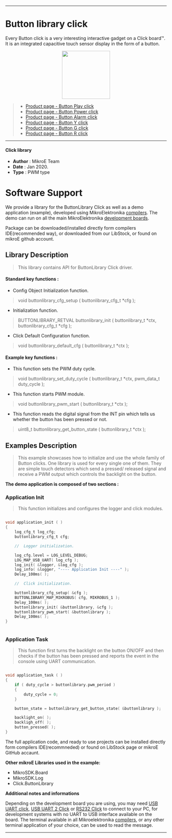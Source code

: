 
---
# Button library click

Every Button click is a very interesting interactive gadget on a Click board™. It is an integrated capacitive touch sensor display in the form of a button.

<p align="center">
  <img src="https://download.mikroe.com/images/click_for_ide/grupe/button-click-group.png" height=150px>
</p>

> - [Product page - Button Play click](<https://www.mikroe.com/button-play-click>)
> - [Product page - Button Power click](<https://www.mikroe.com/button-power-click>)
> - [Product page - Button Alarm click](<https://www.mikroe.com/button-alarm-click>)
> - [Product page - Button Y click](<https://www.mikroe.com/button-y-click>)
> - [Product page - Button G click](<https://www.mikroe.com/button-g-click>)
> - [Product page - Button R click](<https://www.mikroe.com/button-r-click>)
---

#### Click library 

- **Author**        : MikroE Team
- **Date**          : Jan 2020.
- **Type**          : PWM type

# Software Support

We provide a library for the ButtonLibrary Click 
as well as a demo application (example), developed using MikroElektronika 
[compilers](http://shop.mikroe.com/compilers). 
The demo can run on all the main MikroElektronika [development boards](http://shop.mikroe.com/development-boards).

Package can be downloaded/installed directly form compilers IDE(recommended way), or downloaded from our LibStock, or found on mikroE github account. 

## Library Description

> This library contains API for ButtonLibrary Click driver.

#### Standard key functions :

- Config Object Initialization function.
> void buttonlibrary_cfg_setup ( buttonlibrary_cfg_t *cfg ); 
 
- Initialization function.
> BUTTONLIBRARY_RETVAL buttonlibrary_init ( buttonlibrary_t *ctx, buttonlibrary_cfg_t *cfg );

- Click Default Configuration function.
> void buttonlibrary_default_cfg ( buttonlibrary_t *ctx );


#### Example key functions :

- This function sets the PWM duty cycle.
> void buttonlibrary_set_duty_cycle ( buttonlibrary_t *ctx, pwm_data_t duty_cycle );
 
- This function starts PWM module.
> void buttonlibrary_pwm_start ( buttonlibrary_t *ctx );

- This function reads the digital signal from the INT pin which tells us whether
  the button has been pressed or not.
> uint8_t buttonlibrary_get_button_state ( buttonlibrary_t *ctx );

## Examples Description

> This example showcases how to initialize and use the whole family of Button clicks. One library
  is used for every single one of them. They are simple touch detectors which send a pressed/
  released signal and receive a PWM output which controls the backlight on the button.

**The demo application is composed of two sections :**

### Application Init 

> This function initializes and configures the logger and click modules. 

```c

void application_init ( )
{
    log_cfg_t log_cfg;
    buttonlibrary_cfg_t cfg;

    //  Logger initialization.

    log_cfg.level = LOG_LEVEL_DEBUG;
    LOG_MAP_USB_UART( log_cfg );
    log_init( &logger, &log_cfg );
    log_info( &logger, "---- Application Init ----" );
    Delay_100ms( );

    //  Click initialization.

    buttonlibrary_cfg_setup( &cfg );
    BUTTONLIBRARY_MAP_MIKROBUS( cfg, MIKROBUS_1 );
    Delay_100ms( );
    buttonlibrary_init( &buttonlibrary, &cfg );
    buttonlibrary_pwm_start( &buttonlibrary );
    Delay_100ms( );
}
  
```

### Application Task

> This function first turns the backlight on the button ON/OFF and then checks if the button
  has been pressed and reports the event in the console using UART communication.

```c

void application_task ( )
{    
    if ( duty_cycle > buttonlibrary.pwm_period )
    {
        duty_cycle = 0;
    }

    button_state = buttonlibrary_get_button_state( &buttonlibrary );

    backlight_on( );
    backligh_off( );
    button_pressed( );
} 

```

The full application code, and ready to use projects can be  installed directly form compilers IDE(recommneded) or found on LibStock page or mikroE GitHub accaunt.

**Other mikroE Libraries used in the example:** 

- MikroSDK.Board
- MikroSDK.Log
- Click.ButtonLibrary

**Additional notes and informations**

Depending on the development board you are using, you may need 
[USB UART click](http://shop.mikroe.com/usb-uart-click), 
[USB UART 2 Click](http://shop.mikroe.com/usb-uart-2-click) or 
[RS232 Click](http://shop.mikroe.com/rs232-click) to connect to your PC, for 
development systems with no UART to USB interface available on the board. The 
terminal available in all Mikroelektronika 
[compilers](http://shop.mikroe.com/compilers), or any other terminal application 
of your choice, can be used to read the message.

---
